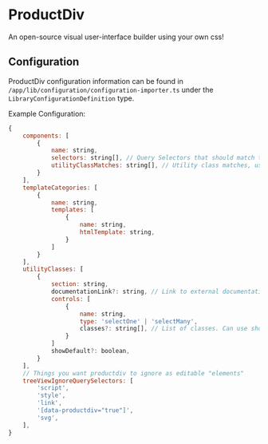 ProductDiv
==========

An open-source visual user-interface builder using your own css! 

## Configuration

ProductDiv configuration information can be found in `/app/lib/configuration/configuration-importer.ts` under the `LibraryConfigurationDefinition` type.

Example Configuration:

```js
{
    components: [
        {
            name: string,
            selectors: string[], // Query Selectors that should match this element
            utilityClassMatches: string[], // Utility class matches, use to assign say "Button" utility class definitions to this element while editing it
        }
    ],
    templateCategories: [
        {
            name: string,
            templates: [
                {
                    name: string,
                    htmlTemplate: string,
                }
            ]
        }
    ],
    utilityClasses: [
        {
            section: string,
            documentationLink?: string, // Link to external documentation for this element
            controls: [
                {
                    name: string,
                    type: 'selectOne' | 'selectMany', 
                    classes?: string[], // List of classes. Can use short-hand to expand to multiple e.x. mt-(1|2|3) = mt-1, mt-2, mt-3
                }
            ]
            showDefault?: boolean,
        }
    ],
    // Things you want productdiv to ignore as editable "elements"
    treeViewIgnoreQuerySelectors: [
        'script',
        'style',
        'link',
        '[data-productdiv="true"]',
        'svg',
    ],
}
```
